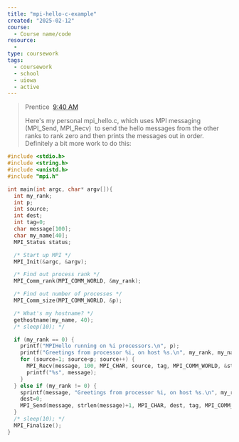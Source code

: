 ```yaml
---
title: "mpi-hello-c-example"
created: "2025-02-12"
course:
  - Course name/code
resource:
  - 
type: coursework
tags:
  - coursework
  - school
  - uiowa
  - active
---
```


> Prentice  [9:40 AM](https://uiowa-rs.slack.com/archives/C089RHZ5NUX/p1739374822036219)  
> 
> Here's my personal mpi_hello.c, which uses MPI messaging (MPI_Send, MPI_Recv)  to send the hello messages from the other ranks to rank zero and then prints the messages out in order. Definitely a bit more work to do this:

```c
#include <stdio.h>
#include <string.h>
#include <unistd.h>
#include "mpi.h"

int main(int argc, char* argv[]){
  int my_rank;
  int p;
  int source;
  int dest;
  int tag=0;
  char message[100];
  char my_name[40];
  MPI_Status status;

  /* Start up MPI */
  MPI_Init(&argc, &argv);

  /* Find out process rank */
  MPI_Comm_rank(MPI_COMM_WORLD, &my_rank);

  /* Find out number of processes */
  MPI_Comm_size(MPI_COMM_WORLD, &p);

  /* What's my hostname? */
  gethostname(my_name, 40);
  /* sleep(10); */

  if (my_rank == 0) {
    printf("MPIHello running on %i processors.\n", p);
    printf("Greetings from processor %i, on host %s.\n", my_rank, my_name);
    for (source=1; source<p; source++) {
      MPI_Recv(message, 100, MPI_CHAR, source, tag, MPI_COMM_WORLD, &status);
      printf("%s", message);
    }
  } else if (my_rank != 0) {
    sprintf(message, "Greetings from processor %i, on host %s.\n", my_rank, my_name);
    dest=0;
    MPI_Send(message, strlen(message)+1, MPI_CHAR, dest, tag, MPI_COMM_WORLD);
  }
  /* sleep(10); */
  MPI_Finalize();
}
```





